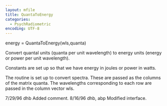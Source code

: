 ```yaml
---
layout: mfile
title: QuantaToEnergy
categories:
  - PsychRadiometric
encoding: UTF-8
---
```


energy = QuantaToEnergy(wls,quanta)

Convert quantal units (quanta per unit wavelength)
to energy units (energy or power per unit wavelength).

Constants are set up so that we have energy in joules or
power in watts.

The routine is set up to convert spectra.  These are
passed as the columns of the matrix quanta.  The
wavelengths corresponding to each row are passed in
the column vector wls.

7/29/96  dhb  Added comment.
8/16/96  dhb, abp  Modified interface.